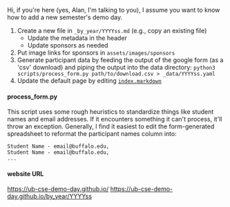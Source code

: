 Hi, if you're here (yes, Alan, I'm talking to you), I assume you want to know how to add a new semester's demo day.

1. Create a new file in `_by_year/YYYYss.md` (e.g., copy an existing file)
   - Update the metadata in the header
   - Update sponsors as needed
2. Put image links for sponsors in `assets/images/sponsors`
3. Generate participant data by feeding the output of the google form (as a 'csv' download) and piping the output into the data directory: `python3 scripts/process_form.py path/to/download.csv > _data/YYYYss.yaml`
4. Update the default page by editing [`index.markdown`](https://github.com/UB-CSE-Demo-Day/ub-cse-demo-day.github.io/blob/main/index.markdown)


#### process_form.py

This script uses some rough heuristics to standardize things like student names and email addresses.  If it encounters something it can't process, it'll throw an exception.  Generally, I find it easiest to edit the form-generated spreadsheet to reformat the participant names column into:
```
Student Name - email@buffalo.edu,
Student Name - email@buffalo.edu,
...
```

#### website URL
https://ub-cse-demo-day.github.io/
https://ub-cse-demo-day.github.io/by_year/YYYYss

